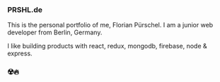 ### PRSHL.de

This is the personal portfolio of me, Florian Pürschel.
I am a junior web developer from Berlin, Germany.

I like building products with react, redux, mongodb, firebase, node & express.
### ☢️🔥